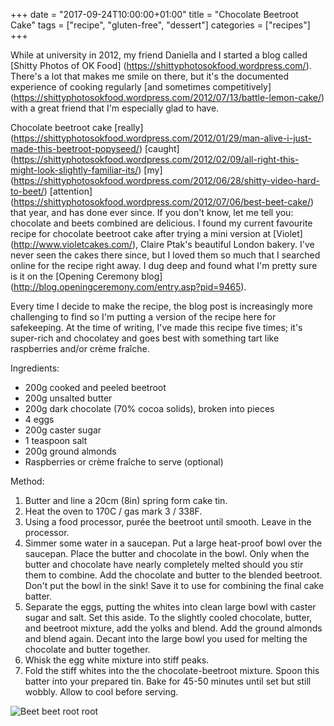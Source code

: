 +++
date = "2017-09-24T10:00:00+01:00"
title = "Chocolate Beetroot Cake"
tags = ["recipe", "gluten-free", "dessert"]
categories = ["recipes"]
+++

While at university in 2012, my friend Daniella and I started a blog called [Shitty Photos of OK Food] (https://shittyphotosokfood.wordpress.com/). There's a lot that makes me smile on there, but it's the documented experience of cooking regularly [and sometimes competitively] (https://shittyphotosokfood.wordpress.com/2012/07/13/battle-lemon-cake/) with a great friend that I'm especially glad to have.

Chocolate beetroot cake [really] (https://shittyphotosokfood.wordpress.com/2012/01/29/man-alive-i-just-made-this-beetroot-popyseed/) [caught] (https://shittyphotosokfood.wordpress.com/2012/02/09/all-right-this-might-look-slightly-familiar-its/)  [my] (https://shittyphotosokfood.wordpress.com/2012/06/28/shitty-video-hard-to-beet/) [attention] (https://shittyphotosokfood.wordpress.com/2012/07/06/best-beet-cake/) that year, and has done ever since. If you don't know, let me tell you: chocolate and beets combined are delicious. I found my current favourite recipe for chocolate beetroot cake after trying a mini version at [Violet] (http://www.violetcakes.com/), Claire Ptak's beautiful London bakery. I've never seen the cakes there since, but I loved them so much that I searched online for the recipe right away. I dug deep and found what I'm pretty sure is it on the [Opening Ceremony blog] (http://blog.openingceremony.com/entry.asp?pid=9465).

Every time I decide to make the recipe, the blog post is increasingly more challenging to find so I'm putting a version of the recipe here for safekeeping. At the time of writing, I've made this recipe five times; it's super-rich and chocolatey and goes best with something tart like raspberries and/or crème fraîche.

Ingredients:

* 200g cooked and peeled beetroot
* 200g unsalted butter
* 200g dark chocolate (70% cocoa solids), broken into pieces
* 4 eggs
* 200g caster sugar
* 1 teaspoon salt
* 200g ground almonds
* Raspberries or crème fraîche to serve (optional)

Method:

1. Butter and line a 20cm (8in) spring form cake tin.
2. Heat the oven to 170C / gas mark 3 / 338F.
3. Using a food processor, purée the beetroot until smooth. Leave in the processor.
4. Simmer some water in a saucepan. Put a large heat-proof bowl over the saucepan. Place the butter and chocolate in the bowl. Only when the butter and chocolate have nearly completely melted should you stir them to combine. Add the chocolate and butter to the blended beetroot. Don't put the bowl in the sink! Save it to use for combining the final cake batter.
5. Separate the eggs, putting the whites into clean large bowl with caster sugar and salt. Set this aside. To the slightly cooled chocolate, butter, and beetroot mixture, add the yolks and blend. Add the ground almonds and blend again. Decant into the large bowl you used for melting the chocolate and butter together.
6. Whisk the egg white mixture into stiff peaks.
7. Fold the stiff whites into the the chocolate-beetroot mixture. Spoon this batter into your prepared tin. Bake for 45-50 minutes until set but still wobbly. Allow to cool before serving.

![Beet beet root root](/images/choc-beet.jpg)
